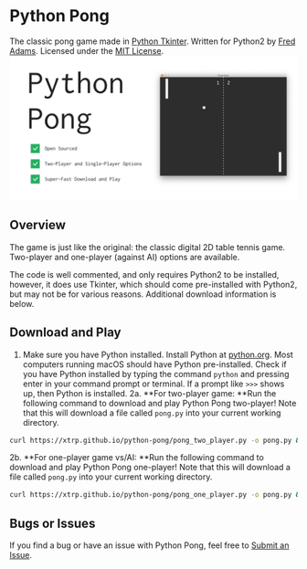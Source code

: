 # Python Pong
The classic pong game made in [Python Tkinter](https://docs.python.org/2/library/tkinter.html). Written for Python2 by [Fred Adams](https://xtrp.io/). Licensed under the [MIT License](https://choosealicense.com/licenses/mit/).
![Python Pong Graphic](graphic.jpg)

## Overview
The game is just like the original: the classic digital 2D table tennis game. Two-player and one-player (against AI) options are available.

The code is well commented, and only requires Python2 to be installed, however, it does use Tkinter, which should come pre-installed with Python2, but may not be for various reasons. Additional download information is below.

## Download and Play
 1. Make sure you have Python installed. Install Python at [python.org](https://www.python.org/downloads/). Most computers running macOS should have Python pre-installed. Check if you have Python installed by typing the command ```python``` and pressing enter in your command prompt or terminal. If a prompt like ```>>>``` shows up, then Python is installed.
 2a. **For two-player game: **Run the following command to download and play Python Pong two-player! Note that this will download a file called ```pong.py``` into your current working directory.
 
 ```bash
 curl https://xtrp.github.io/python-pong/pong_two_player.py -o pong.py && python pong.py
 ```
 2b. **For one-player game vs/AI: **Run the following command to download and play Python Pong one-player! Note that this will download a file called ```pong.py``` into your current working directory.
 
 ```bash
 curl https://xtrp.github.io/python-pong/pong_one_player.py -o pong.py && python pong.py
 ```

## Bugs or Issues
If you find a bug or have an issue with Python Pong, feel free to [Submit an Issue](https://github.com/xtrp/python-pong/issues/new).
